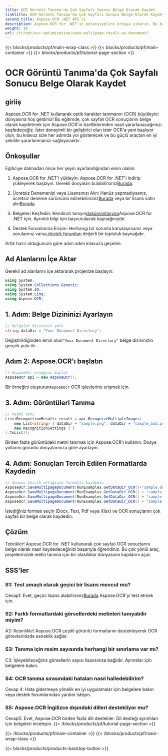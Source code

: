 ```yaml
---
title: OCR Görüntü Tanıma'da Çok Sayfalı Sonucu Belge Olarak Kaydet
linktitle: OCR Görüntü Tanıma'da Çok Sayfalı Sonucu Belge Olarak Kaydet
second_title: Aspose.OCR .NET API'si
description: Aspose.OCR for .NET'in potansiyelini ortaya çıkarın. Bu kapsamlı, adım adım kılavuzla çok sayfalı OCR sonuçlarını zahmetsizce belge olarak kaydedin.
weight: 14
url: /tr/net/ocr-optimization/save-multipage-result-as-document/
---
```


{{< blocks/products/pf/main-wrap-class >}}
{{< blocks/products/pf/main-container >}}
{{< blocks/products/pf/tutorial-page-section >}}

# OCR Görüntü Tanıma'da Çok Sayfalı Sonucu Belge Olarak Kaydet

## giriiş

Aspose.OCR for .NET kullanarak optik karakter tanımanın (OCR) büyüleyici dünyasına hoş geldiniz! Bu eğitimde, çok sayfalı OCR sonuçlarını belge olarak kaydetmek için Aspose.OCR'ın özelliklerinden nasıl yararlanacağımızı keşfedeceğiz. İster deneyimli bir geliştirici olun ister OCR'a yeni başlıyor olun, bu kılavuz size her adımda yol gösterecek ve bu güçlü araçtan en iyi şekilde yararlanmanızı sağlayacaktır.

## Önkoşullar

Eğiticiye dalmadan önce her şeyin ayarlandığından emin olalım:

1.  Aspose.OCR for .NET'i yükleyin: Aspose.OCR for .NET'i indirip yükleyerek başlayın. Gerekli dosyaları bulabilirsiniz[Burada](https://releases.aspose.com/ocr/net/).

2.  Ücretsiz Denemenizi veya Lisansınızı Alın: Henüz yapmadıysanız, ücretsiz deneme sürümünü edinebilirsiniz[Burada](https://releases.aspose.com/) veya bir lisans satın alın[Burada](https://purchase.aspose.com/buy).

3.  Belgeleri Keşfedin: Kendinizi tanıyın[dokümantasyon](https://reference.aspose.com/ocr/net/)Aspose.OCR for .NET için. Ayrıntılı bilgi için başvurulacak kaynağınızdır.

4.  Destek Forumlarına Erişim: Herhangi bir sorunla karşılaşırsanız veya sorularınız varsa,[destek forumları](https://forum.aspose.com/c/ocr/16) değerli bir topluluk kaynağıdır.

Artık hazır olduğunuza göre adım adım kılavuza geçelim.

## Ad Alanlarını İçe Aktar

Gerekli ad alanlarını içe aktararak projenize başlayın:

```csharp
using System;
using System.Collections.Generic;
using System.IO;
using System.Linq;
using Aspose.OCR;
```

## 1. Adım: Belge Dizininizi Ayarlayın

```csharp
// Belgeler dizininin yolu.
string dataDir = "Your Document Directory";
```

 Değiştirildiğinden emin olun`"Your Document Directory"` belge dizininizin gerçek yolu ile.

## Adım 2: Aspose.OCR'ı başlatın

```csharp
// AsposeOcr örneğini başlat
AsposeOcr api = new AsposeOcr();
```

 Bir örneğini oluşturun`AsposeOcr` OCR işlevlerine erişmek için.

## 3. Adım: Görüntüleri Tanıma

```csharp
// Resmi tanı
List<RecognitionResult> result = api.RecognizeMultipleImages(
    new List<string> { dataDir + "sample.png", dataDir + "sample_bad.png" },
    new RecognitionSettings { }
).ToList();
```

Birden fazla görüntüdeki metni tanımak için Aspose.OCR'ı kullanın. Dosya yollarını görüntü dosyalarınıza göre ayarlayın.

## 4. Adım: Sonuçları Tercih Edilen Formatlarda Kaydedin

```csharp
// Sonucu tercih ettiğiniz formatta kaydedin
AsposeOcr.SaveMultipageDocument(RunExamples.GetDataDir_OCR()+"sample.docx", SaveFormat.Docx, result);
AsposeOcr.SaveMultipageDocument(RunExamples.GetDataDir_OCR() + "sample.txt", SaveFormat.Text, result);
AsposeOcr.SaveMultipageDocument(RunExamples.GetDataDir_OCR() + "sample.pdf", SaveFormat.Pdf, result);
AsposeOcr.SaveMultipageDocument(RunExamples.GetDataDir_OCR() + "sample.xlsx", SaveFormat.Xlsx, result);
```

İstediğiniz formatı seçin (Docx, Text, Pdf veya Xlsx) ve OCR sonuçlarını çok sayfalı bir belge olarak kaydedin.

## Çözüm

Tebrikler! Aspose.OCR for .NET kullanarak çok sayfalı OCR sonuçlarını belge olarak nasıl kaydedeceğinizi başarıyla öğrendiniz. Bu çok yönlü araç, projelerinizde metin tanıma için bir olasılıklar dünyasının kapılarını açar.

## SSS'ler

### S1: Test amaçlı olarak geçici bir lisans mevcut mu?

 Cevap1: Evet, geçici lisans alabilirsiniz[Burada](https://purchase.aspose.com/temporary-license/) Aspose.OCR'yi test etmek için.

### S2: Farklı formatlardaki görsellerdeki metinleri tanıyabilir miyim?

A2: Kesinlikle! Aspose.OCR çeşitli görüntü formatlarını destekleyerek OCR görevlerinizde esneklik sağlar.

### S3: Tanıma için resim sayısında herhangi bir sınırlama var mı?

C3: İşleyebileceğiniz görsellerin sayısı lisansınıza bağlıdır. Ayrıntılar için belgelere bakın.

### S4: OCR tanıma sırasındaki hataları nasıl halledebilirim?

Cevap 4: Hata gidermeye yönelik en iyi uygulamalar için belgelere bakın veya destek forumlarından yardım isteyin.

### S5: Aspose.OCR İngilizce dışındaki dilleri destekliyor mu?

Cevap5: Evet, Aspose.OCR birden fazla dili destekler. Dil desteği ayrıntıları için belgeleri inceleyin.
{{< /blocks/products/pf/tutorial-page-section >}}

{{< /blocks/products/pf/main-container >}}
{{< /blocks/products/pf/main-wrap-class >}}

{{< blocks/products/products-backtop-button >}}
